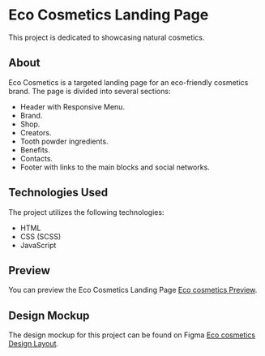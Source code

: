 # Eco Cosmetics Landing Page

This project is dedicated to showcasing natural cosmetics.

## About

Eco Cosmetics is a targeted landing page for an eco-friendly cosmetics brand. The page is divided into several sections:
- Header with Responsive Menu.
- Brand.
- Shop.
- Creators.
- Tooth powder ingredients.
- Benefits.
- Contacts.
- Footer with links to the main blocks and social networks.

## Technologies Used

The project utilizes the following technologies:

- HTML
- CSS (SCSS)
- JavaScript

## Preview

You can preview the Eco Cosmetics Landing Page [Eco cosmetics Preview](https://oksanatytanych.github.io/Eco_cosmetics/).

## Design Mockup

The design mockup for this project can be found on Figma [Eco cosmetics Design Layout](https://www.figma.com/file/Fz588JKGuPS2Bk21De4KE5/Brand-of-eco-cosmetics-_FE-students?node-id=21779%3A631&t=Gtk1Kj4TKq6BJit2-1).
